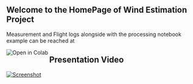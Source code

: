 ## Welcome to the HomePage of Wind Estimation Project

Measurement and Flight logs alongside with the processing notebook example can be reached at 


<a href="https://colab.research.google.com/github/mrtbrnz/wind_estimation/blob/master/notebooks/simultaneous_wind_estimation_v02.ipynb">
<img align="left" src="https://colab.research.google.com/assets/colab-badge.svg" alt="Open in Colab" title="Open and Execute in Google Colaboratory"></a>


## Presentation Video
[![Screenshot](https://img.youtube.com/vi/VZwxSnZaMwA/hqdefault.jpg)](https://youtu.be/VZwxSnZaMwA)


<!-- You can use the [editor on GitHub](https://github.com/mrtbrnz/wind_estimation/edit/master/docs/index.md) to maintain and preview the content for your website in Markdown files.

Whenever you commit to this repository, GitHub Pages will run [Jekyll](https://jekyllrb.com/) to rebuild the pages in your site, from the content in your Markdown files.

### Markdown

Markdown is a lightweight and easy-to-use syntax for styling your writing. It includes conventions for

```markdown
Syntax highlighted code block

# Header 1
## Header 2
### Header 3

- Bulleted
- List

1. Numbered
2. List

**Bold** and _Italic_ and `Code` text

[Link](url) and ![Image](src)
```

For more details see [Basic writing and formatting syntax](https://docs.github.com/en/github/writing-on-github/getting-started-with-writing-and-formatting-on-github/basic-writing-and-formatting-syntax).

### Jekyll Themes

Your Pages site will use the layout and styles from the Jekyll theme you have selected in your [repository settings](https://github.com/mrtbrnz/wind_estimation/settings/pages). The name of this theme is saved in the Jekyll `_config.yml` configuration file.

### Support or Contact

Having trouble with Pages? Check out our [documentation](https://docs.github.com/categories/github-pages-basics/) or [contact support](https://support.github.com/contact) and we’ll help you sort it out. -->
